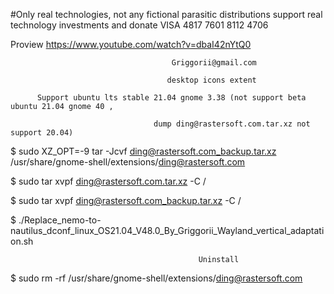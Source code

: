#Only real technologies, not any fictional parasitic distributions support real technology investments and donate VISA 4817 7601 8112 4706

Proview https://www.youtube.com/watch?v=dbaI42nYtQ0

                                        Griggorii@gmail.com
                                             
                                       desktop icons extent
                                              
          Support ubuntu lts stable 21.04 gnome 3.38 (not support beta ubuntu 21.04 gnome 40 ,  

                                    dump ding@rastersoft.com.tar.xz not support 20.04)

                                              
$ sudo XZ_OPT=-9 tar -Jcvf ding@rastersoft.com_backup.tar.xz /usr/share/gnome-shell/extensions/ding@rastersoft.com

$ sudo tar xvpf  ding@rastersoft.com.tar.xz -C /

$ sudo tar xvpf  ding@rastersoft.com_backup.tar.xz -C /

$ ./Replace_nemo-to-nautilus_dconf_linux_OS21.04_V48.0_By_Griggorii_Wayland_vertical_adaptation.sh


                                              Uninstall 
                                              
$ sudo rm -rf /usr/share/gnome-shell/extensions/ding@rastersoft.com
